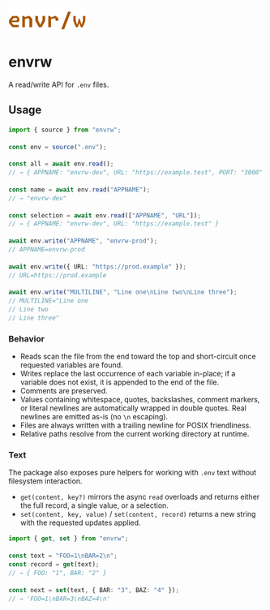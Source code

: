 <!-- markdownlint-disable-next-line -->
<img src="./assets/envrw-logo2.png" alt="Ask Env Logo" height="50"/>

# envrw

A read/write API for `.env` files.

## Usage

```ts
import { source } from "envrw";

const env = source(".env");

const all = await env.read();
// → { APPNAME: "envrw-dev", URL: "https://example.test", PORT: "3000" }

const name = await env.read("APPNAME");
// → "envrw-dev"

const selection = await env.read(["APPNAME", "URL"]);
// → { APPNAME: "envrw-dev", URL: "https://example.test" }

await env.write("APPNAME", "envrw-prod");
// APPNAME=envrw-prod

await env.write({ URL: "https://prod.example" });
// URL=https://prod.example

await env.write("MULTILINE", "Line one\nLine two\nLine three");
// MULTILINE="Line one
// Line two
// Line three"
```

### Behavior

- Reads scan the file from the end toward the top and short-circuit once requested variables are found.
- Writes replace the last occurrence of each variable in-place; if a variable does not exist, it is appended to the end of the file.
- Comments are preserved.
- Values containing whitespace, quotes, backslashes, comment markers, or literal newlines are automatically wrapped in double quotes. Real newlines are emitted as-is (no `\n` escaping).
- Files are always written with a trailing newline for POSIX friendliness.
- Relative paths resolve from the current working directory at runtime.

### Text

The package also exposes pure helpers for working with `.env` text without filesystem interaction.

- `get(content, key?)` mirrors the async `read` overloads and returns either the full record, a single value, or a selection.
- `set(content, key, value)` / `set(content, record)` returns a new string with the requested updates applied.

```ts
import { get, set } from "envrw";

const text = "FOO=1\nBAR=2\n";
const record = get(text);
// → { FOO: "1", BAR: "2" }

const next = set(text, { BAR: "3", BAZ: "4" });
// → 'FOO=1\nBAR=3\nBAZ=4\n'
```
